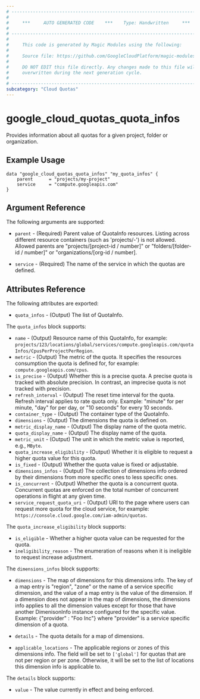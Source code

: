 ```yaml
---
# ----------------------------------------------------------------------------
#
#     ***     AUTO GENERATED CODE    ***    Type: Handwritten     ***
#
# ----------------------------------------------------------------------------
#
#     This code is generated by Magic Modules using the following:
#
#     Source file: https://github.com/GoogleCloudPlatform/magic-modules/tree/main/mmv1/third_party/terraform/website/docs/d/cloud_quotas_quota_infos.html.markdown
#
#     DO NOT EDIT this file directly. Any changes made to this file will be
#     overwritten during the next generation cycle.
#
# ----------------------------------------------------------------------------
subcategory: "Cloud Quotas"
---
```


# google_cloud_quotas_quota_infos

Provides information about all quotas for a given project, folder or organization.

## Example Usage

```hcl
data "google_cloud_quotas_quota_infos" "my_quota_infos" {
    parent      = "projects/my-project"	
    service 	= "compute.googleapis.com"
}
```

## Argument Reference

The following arguments are supported:

* `parent` - (Required) Parent value of QuotaInfo resources. Listing across different resource containers (such as 'projects/-') is not allowed. Allowed parents are "projects/[project-id / number]" or "folders/[folder-id / number]" or "organizations/[org-id / number].

* `service` - (Required) The name of the service in which the quotas are defined.


## Attributes Reference

The following attributes are exported:

* `quota_infos` - (Output) The list of QuotaInfo.

<a name="nested_quota_infos"></a> The `quota_infos` block supports:

* `name` - (Output) Resource name of this QuotaInfo, for example: `projects/123/locations/global/services/compute.googleapis.com/quotaInfos/CpusPerProjectPerRegion`.
* `metric` - (Output) The metric of the quota. It specifies the resources consumption the quota is defined for, for example: `compute.googleapis.com/cpus`.
* `is_precise` - (Output) Whether this is a precise quota. A precise quota is tracked with absolute precision. In contrast, an imprecise quota is not tracked with precision.
* `refresh_interval` - (Output) The reset time interval for the quota. Refresh interval applies to rate quota only. Example: "minute" for per minute, "day" for per day, or "10 seconds" for every 10 seconds.
* `container_type` - (Output) The container type of the QuotaInfo.
* `dimensions` - (Output) The dimensions the quota is defined on.
* `metric_display_name` - (Output) The display name of the quota metric.
* `quota_display_name` - (Output) The display name of the quota.
* `metric_unit` - (Output) The unit in which the metric value is reported, e.g., `MByte`.
* `quota_increase_eligibility` - (Output) Whether it is eligible to request a higher quota value for this quota.
* `is_fixed` - (Output) Whether the quota value is fixed or adjustable.
* `dimensions_infos` - (Output) The collection of dimensions info ordered by their dimensions from more specific ones to less specific ones.
* `is_concurrent` - (Output) Whether the quota is a concurrent quota. Concurrent quotas are enforced on the total number of concurrent operations in flight at any given time.
* `service_request_quota_uri` - (Output) URI to the page where users can request more quota for the cloud service, for example: `https://console.cloud.google.com/iam-admin/quotas`.

<a name="nested_quota_increase_eligibility"></a> The `quota_increase_eligibility` block supports:

* `is_eligible` - Whether a higher quota value can be requested for the quota.
* `ineligibility_reason` - The enumeration of reasons when it is ineligible to request increase adjustment.

<a name="nested_dimensions_infos"></a> The `dimensions_infos` block supports:
* `dimensions` - The map of dimensions for this dimensions info. The key of a map entry is "region", "zone" or the name of a service specific dimension, and the value of a map entry is the value of the dimension. If a dimension does not appear in the map of dimensions, the dimensions info applies to all the dimension values except for those that have another DimenisonInfo instance configured for the specific value. Example: {"provider" : "Foo Inc"} where "provider" is a service specific dimension of a quota.

* `details` - The quota details for a map of dimensions.
* `applicable_locations` - The applicable regions or zones of this dimensions info. The field will be set to `['global']` for quotas that are not per region or per zone. Otherwise, it will be set to the list of locations this dimension info is applicable to.

<a name="nested_details"></a> The `details` block supports:
* `value` - The value currently in effect and being enforced.
